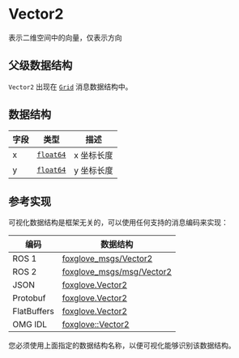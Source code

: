 # Vector2

表示二维空间中的向量，仅表示方向

## 父级数据结构

`Vector2` 出现在 [`Grid`](./grid) 消息数据结构中。

## 数据结构

| 字段 | 类型 | 描述 |
| --- | --- | --- |
| x | [`float64`](./built-in%20types#float64) | x 坐标长度 |
| y | [`float64`](./built-in%20types#float64) | y 坐标长度 |

## 参考实现

可视化数据结构是框架无关的，可以使用任何支持的消息编码来实现：

| 编码 | 数据结构 |
| --- | --- |
| ROS 1 | [foxglove_msgs/Vector2](https://github.com/foxglove/foxglove-sdk/blob/main/schemas/ros1/Vector2.msg) |
| ROS 2 | [foxglove_msgs/msg/Vector2](https://github.com/foxglove/foxglove-sdk/blob/main/schemas/ros2/Vector2.msg) |
| JSON | [foxglove.Vector2](https://github.com/foxglove/foxglove-sdk/blob/main/schemas/jsonschema/Vector2.json) |
| Protobuf | [foxglove.Vector2](https://github.com/foxglove/foxglove-sdk/blob/main/schemas/proto/foxglove/Vector2.proto) |
| FlatBuffers | [foxglove.Vector2](https://github.com/foxglove/foxglove-sdk/blob/main/schemas/flatbuffer/Vector2.fbs) |
| OMG IDL | [foxglove::Vector2](https://github.com/foxglove/foxglove-sdk/blob/main/schemas/omgidl/foxglove/Vector2.idl) |

您必须使用上面指定的数据结构名称，以便可视化能够识别该数据结构。
